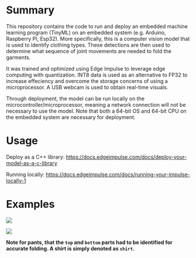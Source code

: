 
# Summary
This repository contains the code to run and deploy an embedded machine learning program (TinyML) on an embedded system (e.g. Arduino, Raspberry PI, Esp32).
More specifically, this is a computer vision model that is used to identify clothing types. These detections are then used to determine what sequence of joint movements are needed to fold the garments.

It was trained and optimized using Edge Impulse to leverage edge computing with quantization. INT8 data is used as an alternative to FP32 to increase effeciency and overcome the storage concerns of using a microprocessor. A USB webcam is used to obtain real-time visuals. 

Through deployment, the model can be run locally on the microcontroller/microprocessor, meaning a network connection will not be necessary to use the model. Note that both a 64-bit OS and 64-bit CPU on the embedded system are necessary for deployment.

# Usage

Deploy as a C++ library: https://docs.edgeimpulse.com/docs/deploy-your-model-as-a-c-library

Running locally: https://docs.edgeimpulse.com/docs/running-your-impulse-locally-1

# Examples

![](https://media.discordapp.net/attachments/928022919337103393/1210464639155183626/Screenshot_2024-02-23_005413.jpg?ex=65eaa80b&is=65d8330b&hm=c9e6307712b382de452b85bf028e704d9e8d3f804d2d4d8177f7dcb87a9740d8&=&format=webp&width=567&height=733)

![](https://cdn.discordapp.com/attachments/928022919337103393/1210465112176066590/Screenshot_2024-02-23_005604.jpg?ex=65eaa87c&is=65d8337c&hm=2b3c362555b4cc2a146eff7cca7e4e9fa154a10bbaa1fe725db34648bed6dcc1&)

**Note for pants, that the `top` and `bottom` parts had to be identified for accurate folding. A shirt is simply denoted as `shirt`.**



